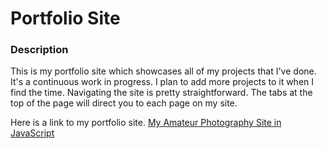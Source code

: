 # Portfolio Site

### Description
This is my portfolio site which showcases all of my projects that I've done. It's a continuous work in progress. I plan to add more projects to it when I find the time. Navigating the site is pretty straightforward. The tabs at the top of the page will direct you to each page on my site.

Here is a link to my portfolio site.
[My Amateur Photography Site in JavaScript](https://www.aswebdev.com/index.html)
